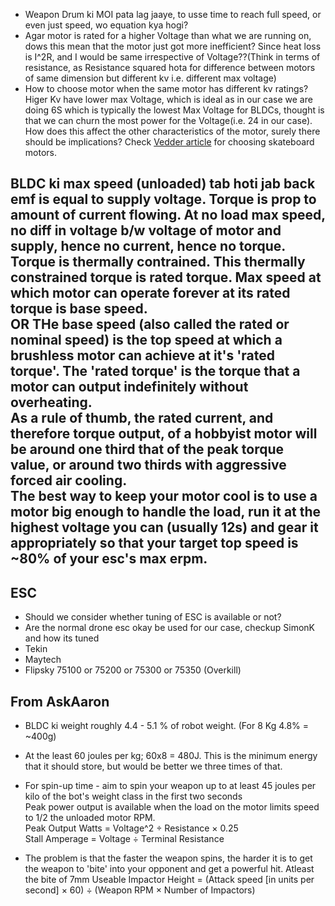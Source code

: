 - Weapon Drum ki MOI pata lag jaaye, to usse time to reach full speed, or even just speed, wo equation kya hogi?
- Agar motor is rated for a higher Voltage than what we are running on, dows this mean that the motor just got more inefficient? Since heat loss is I^2R, and I would be same irrespective of Voltage??(Think in terms of resistance, as Resistance squared hota for difference between motors of same dimension but different kv i.e. different max voltage)
- How to choose motor when the same motor has different kv ratings? Higer Kv have lower max Voltage, which is ideal as in our case we are doing 6S which is typically the lowest Max Voltage for BLDCs, thought is that we can churn the most power for the Voltage(i.e. 24 in our case). How does this affect the other characteristics of the motor, surely there should be implications? Check [Vedder article](https://vedder.se/2014/10/chosing-the-right-bldc-motor-and-battery-setup-for-an-electric-skateboard/) for choosing skateboard motors.

BLDC ki max speed (unloaded) tab hoti jab back emf is equal to supply voltage. Torque is prop to amount of current flowing. At no load max speed, no diff in voltage b/w voltage of motor and supply, hence no current, hence no torque.\
Torque is thermally contrained. This thermally constrained torque is rated torque. Max speed at which motor can operate forever at its rated torque is base speed.\
OR THe base speed (also called the rated or nominal speed) is the top speed at which a brushless motor can achieve at it's 'rated torque'. The 'rated torque' is the torque that a motor can output indefinitely without overheating.\
As a rule of thumb, the rated current, and therefore torque output, of a hobbyist motor will be around one third that of the peak torque value, or around two thirds with aggressive forced air cooling.\
The best way to keep your motor cool is to use a motor big enough to handle the load, run it at the highest voltage you can (usually 12s) and gear it appropriately so that your target top speed is ~80% of your esc's max erpm.
---

## ESC
- Should we consider whether tuning of ESC is available or not?
- Are the normal drone esc okay be used for our case, checkup SimonK and how its tuned
- Tekin
- Maytech
- Flipsky 75100 or 75200 or 75300 or 75350 (Overkill)

## From AskAaron
- BLDC ki weight roughly 4.4 - 5.1 % of robot weight. (For 8 Kg 4.8% = ~400g)
- At the least 60 joules per kg; 60x8 = 480J. This is the minimum energy that it should store, but would be better we three times of that.
- For spin-up time -  aim to spin your weapon up to at least 45 joules per kilo of the bot's weight class in the first two seconds  
Peak power output is available when the load on the motor limits speed to 1/2 the unloaded motor RPM.  
Peak Output Watts = Voltage^2 ÷ Resistance × 0.25  
Stall Amperage = Voltage ÷ Terminal Resistance

- The problem is that the faster the weapon spins, the harder it is to get the weapon to 'bite' into your opponent and get a powerful hit. Atleast the bite of 7mm
Useable Impactor Height = (Attack speed [in units per second] × 60) ÷ (Weapon RPM × Number of Impactors)


